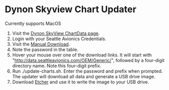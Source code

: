 # Dynon Skyview Chart Updater

Currently supports MacOS

1. Visit the [Dynon SkyView ChartData page](https://www.seattleavionics.com/ChartData/Default.aspx?TargetDevice=Dynon).
1. Login with your Seattle Avionics Credentials.
1. Visit the [Manual Download](https://www.seattleavionics.com/ChartData/Installation.aspx).
1. Note the password in the table.
1. Hover your mouse over one of the download links. It will start with "http://data.seattleavionics.com/OEM/Generic/", followed by a four-digit directory name. Note this four-digit prefix.
1. Run ./update-charts.sh. Enter the password and prefix when prompted. The updater will download all data and generate a USB drive image.
1. Download [Etcher](https://www.balena.io/etcher/) and use it to write the image to your USB drive.

